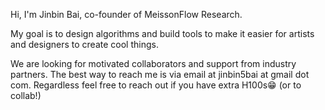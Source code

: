 Hi, I'm Jinbin Bai, co-founder of MeissonFlow Research.

My goal is to design algorithms and build tools to make it easier for artists and designers to create cool things.

We are looking for motivated collaborators and support from industry partners. The best way to reach me is via email at jinbin5bai at gmail dot com. Regardless feel free to reach out if you have extra H100s😁 (or to collab!)

<!--
**viiika/viiika** is a ✨ _special_ ✨ repository because its `README.md` (this file) appears on your GitHub profile.

Here are some ideas to get you started:

- 🔭 I’m currently working on ...
- 🌱 I’m currently learning ...
- 👯 I’m looking to collaborate on ...
- 🤔 I’m looking for help with ...
- 💬 Ask me about ...
- 📫 How to reach me: ...
- 😄 Pronouns: ...
- ⚡ Fun fact: ...
-->

